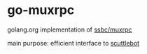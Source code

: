# go-muxrpc

golang.org implementation of [ssbc/muxrpc](https://github.com/ssbc/muxrpc)

main purpose: efficient interface to [scuttlebot](https://ssbc.github.io/scuttlebot)

